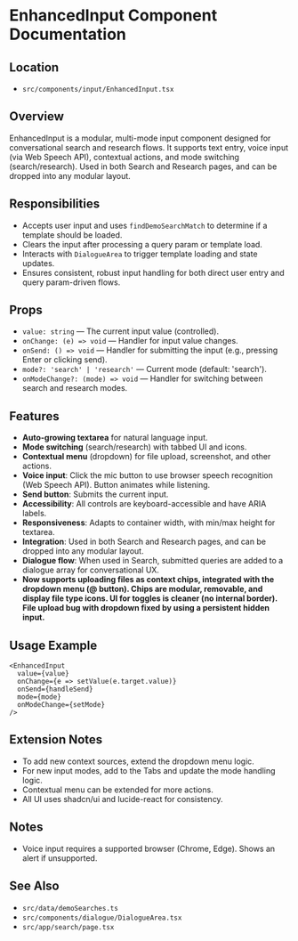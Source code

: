 # EnhancedInput Component Documentation

## Location
- `src/components/input/EnhancedInput.tsx`

## Overview
EnhancedInput is a modular, multi-mode input component designed for conversational search and research flows. It supports text entry, voice input (via Web Speech API), contextual actions, and mode switching (search/research). Used in both Search and Research pages, and can be dropped into any modular layout.

## Responsibilities
- Accepts user input and uses `findDemoSearchMatch` to determine if a template should be loaded.
- Clears the input after processing a query param or template load.
- Interacts with `DialogueArea` to trigger template loading and state updates.
- Ensures consistent, robust input handling for both direct user entry and query param-driven flows.

## Props
- `value: string` — The current input value (controlled).
- `onChange: (e) => void` — Handler for input value changes.
- `onSend: () => void` — Handler for submitting the input (e.g., pressing Enter or clicking send).
- `mode?: 'search' | 'research'` — Current mode (default: 'search').
- `onModeChange?: (mode) => void` — Handler for switching between search and research modes.

## Features
- **Auto-growing textarea** for natural language input.
- **Mode switching** (search/research) with tabbed UI and icons.
- **Contextual menu** (dropdown) for file upload, screenshot, and other actions.
- **Voice input**: Click the mic button to use browser speech recognition (Web Speech API). Button animates while listening.
- **Send button**: Submits the current input.
- **Accessibility**: All controls are keyboard-accessible and have ARIA labels.
- **Responsiveness**: Adapts to container width, with min/max height for textarea.
- **Integration**: Used in both Search and Research pages, and can be dropped into any modular layout.
- **Dialogue flow**: When used in Search, submitted queries are added to a dialogue array for conversational UX.
- **Now supports uploading files as context chips, integrated with the dropdown menu (@ button). Chips are modular, removable, and display file type icons. UI for toggles is cleaner (no internal border). File upload bug with dropdown fixed by using a persistent hidden input.**

## Usage Example
```tsx
<EnhancedInput
  value={value}
  onChange={e => setValue(e.target.value)}
  onSend={handleSend}
  mode={mode}
  onModeChange={setMode}
/>
```

## Extension Notes
- To add new context sources, extend the dropdown menu logic.
- For new input modes, add to the Tabs and update the mode handling logic.
- Contextual menu can be extended for more actions.
- All UI uses shadcn/ui and lucide-react for consistency.

## Notes
- Voice input requires a supported browser (Chrome, Edge). Shows an alert if unsupported.

## See Also
- `src/data/demoSearches.ts`
- `src/components/dialogue/DialogueArea.tsx`
- `src/app/search/page.tsx` 